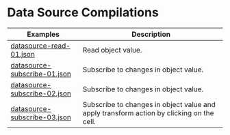 # Data Source Compilations

| Examples | Description |
| --- | --- |
| [datasource-read-01.json](./datasource-read-01.json)| Read object value.
| [datasource-subscribe-01.json](./datasource-subscribe-01.json)| Subscribe to changes in object value.
| [datasource-subscribe-02.json](./datasource-subscribe-02.json)| Subscribe to changes in object value.
| [datasource-subscribe-03.json](./datasource-subscribe-03.json)| Subscribe to changes in object value and apply transform action by clicking on the cell.
